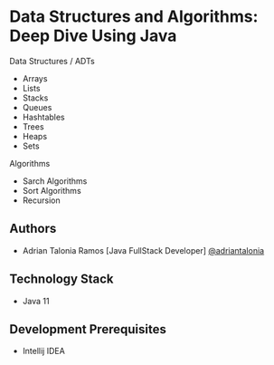 
# Data Structures and Algorithms: Deep Dive Using Java

Data Structures / ADTs
- Arrays
- Lists
- Stacks
- Queues
- Hashtables
- Trees
- Heaps
- Sets

Algorithms
- Sarch Algorithms
- Sort Algorithms
- Recursion

## Authors

- Adrian Talonia Ramos [Java FullStack Developer] [@adriantalonia](https://github.com/adriantalonia)


## Technology Stack
- Java 11



## Development Prerequisites
- Intellij IDEA